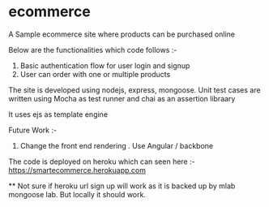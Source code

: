 # ecommerce
A Sample ecommerce site where products can be purchased online

Below are the functionalities which code follows :-

1. Basic authentication flow for user login and signup
2. User can order with one or multiple products

The site is developed using nodejs, express, mongoose. Unit test cases are written using Mocha as test runner and chai as an assertion libraary

It uses ejs as template engine

Future Work :-

1. Change the front end rendering . Use Angular / backbone


The code is deployed on heroku which can seen here :- https://smartecommerce.herokuapp.com

** Not sure if heroku url sign up will work as it is backed up by mlab mongoose lab. But locally it should work. 
